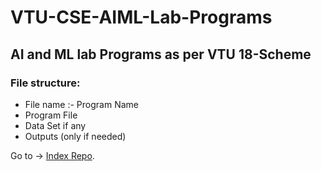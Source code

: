 # VTU-CSE-AIML-Lab-Programs 

## AI and ML lab Programs as per VTU 18-Scheme 

### File structure:
- File name :- Program Name
- Program File
- Data Set if any
- Outputs (only if needed)





Go to -> [Index Repo](https://github.com/SANJAY-NT/VTU-Resources).
